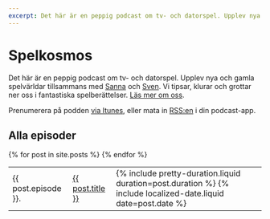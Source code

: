 ```yaml
---
excerpt: Det här är en peppig podcast om tv- och datorspel. Upplev nya och gamla spelvärldar tillsammans med Sanna och Sven. Vi tipsar, klurar och grottar ner oss i fantastiska spelberättelser.
---
```


# Spelkosmos

Det här är en peppig podcast om tv- och datorspel. Upplev nya och gamla spelvärldar tillsammans med [Sanna][4] och [Sven][5]. Vi tipsar, klurar och grottar ner oss i fantastiska spelberättelser. [Läs mer om oss][1].

Prenumerera på podden [via Itunes][2], eller mata in [RSS:en][3] i din podcast-app.

## Alla episoder

<table id="all-episodes">
  {% for post in site.posts %}
    <tr>
    <td>{{ post.episode }}.</td>
      <td>
        <a href="{{ post.url }}">{{ post.title }}</a>
      </td>
      <td>
        {% include pretty-duration.liquid duration=post.duration %} <time datetime="{{ post.date | date: '%Y-%m-%d' }}">{% include localized-date.liquid date=post.date %}</time>
      </td>
    </tr>
  {% endfor %}
</table>

<script>
(function () {
  var browserIsSupported = 'classList' in document.documentElement && 'closest' in document.documentElement && 'querySelector' in document && 'addEventListener' in document;

  if (!browserIsSupported) {
    return;
  }

  document.body.classList.add('js');

  var table = document.querySelector('#all-episodes');

  table.addEventListener('click', function (event) {
    var row = event.target.closest('tr');
    var firstLink = row && row.querySelector('a');

    if (firstLink) {
      firstLink.click();
    }
  });
}());
</script>

[1]: /om-oss/
[2]: https://itunes.apple.com/se/podcast/spelkosmos/id1074034373
[3]: /alla-episoder.rss
[4]: http://sannalund.se/
[5]: https://svendahlstrand.se/
[6]: https://www.facebook.com/spelkosmos/
[7]: https://www.instagram.com/spelkosmos/
